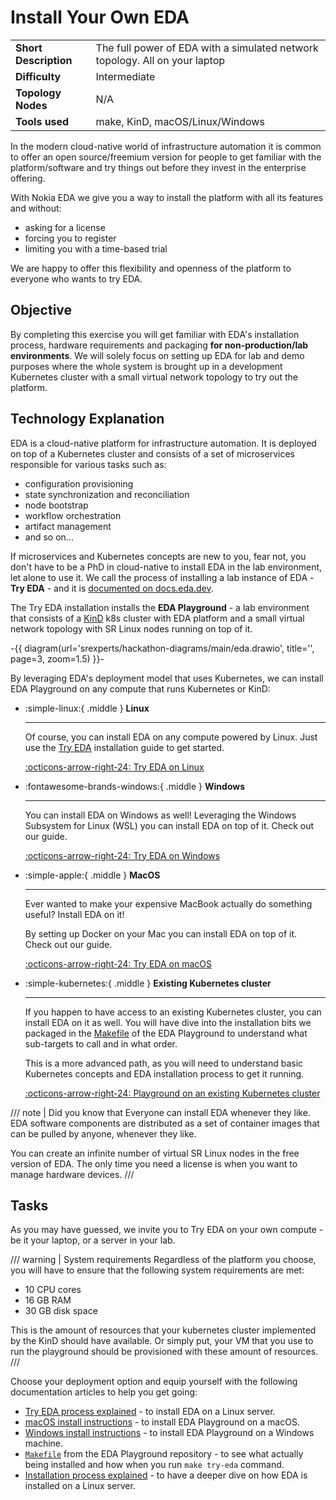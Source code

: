 # Install Your Own EDA

|                       |                                                                             |
| --------------------- | --------------------------------------------------------------------------- |
| **Short Description** | The full power of EDA with a simulated network topology. All on your laptop |
| **Difficulty**        | Intermediate                                                                |
| **Topology Nodes**    | N/A                                                                         |
| **Tools used**        | make, KinD, macOS/Linux/Windows                                             |

In the modern cloud-native world of infrastructure automation it is common to offer an open source/freemium version for people to get familiar with the platform/software and try things out before they invest in the enterprise offering.

With Nokia EDA we give you a way to install the platform with all its features and without:

- asking for a license
- forcing you to register
- limiting you with a time-based trial

We are happy to offer this flexibility and openness of the platform to everyone who wants to try EDA.

## Objective

By completing this exercise you will get familiar with EDA's installation process, hardware requirements and packaging **for non-production/lab environments**. We will solely focus on setting up EDA for lab and demo purposes where the whole system is brought up in a development Kubernetes cluster with a small virtual network topology to try out the platform.

## Technology Explanation

EDA is a cloud-native platform for infrastructure automation. It is deployed on top of a Kubernetes cluster and consists of a set of microservices responsible for various tasks such as:

- configuration provisioning
- state synchronization and reconciliation
- node bootstrap
- workflow orchestration
- artifact management
- and so on...

If microservices and Kubernetes concepts are new to you, fear not, you don't have to be a PhD in cloud-native to install EDA in the lab environment, let alone to use it.
We call the process of installing a lab instance of EDA - **Try EDA** - and it is [documented on docs.eda.dev](https://docs.eda.dev/getting-started/try-eda/).

The Try EDA installation installs the **EDA Playground** - a lab environment that consists of a [KinD](https://kind.sigs.k8s.io/) k8s cluster with EDA platform and a small virtual network topology with SR Linux nodes running on top of it.

-{{ diagram(url='srexperts/hackathon-diagrams/main/eda.drawio', title='', page=3, zoom=1.5) }}-

By leveraging EDA's deployment model that uses Kubernetes, we can install EDA Playground on any compute that runs Kubernetes or KinD:

<div class="grid cards" markdown>

- :simple-linux:{ .middle } **Linux**

    ---

    Of course, you can install EDA on any compute powered by Linux. Just use the [Try EDA](https://docs.eda.dev/getting-started/try-eda/) installation guide to get started.

    [:octicons-arrow-right-24: Try EDA on Linux](https://docs.eda.dev/getting-started/try-eda/)

- :fontawesome-brands-windows:{ .middle } **Windows**

    ---

    You can install EDA on Windows as well! Leveraging the Windows Subsystem for Linux (WSL) you can install EDA on top of it. Check out our guide.

    [:octicons-arrow-right-24: Try EDA on Windows](https://docs.eda.dev/software-install/non-production/wsl/)

- :simple-apple:{ .middle } **MacOS**

    ---

    Ever wanted to make your expensive MacBook actually do something useful? Install EDA on it!

    By setting up Docker on your Mac you can install EDA on top of it. Check out our guide.

    [:octicons-arrow-right-24: Try EDA on macOS](https://docs.eda.dev/software-install/non-production/macos/)

- :simple-kubernetes:{ .middle } **Existing Kubernetes cluster**

    ---

    If you happen to have access to an existing Kubernetes cluster, you can install EDA on it as well. You will have dive into the installation bits we packaged in the [Makefile](https://github.com/nokia-eda/playground/blob/main/Makefile) of the EDA Playground to understand what sub-targets to call and in what order.

    This is a more advanced path, as you will need to understand basic Kubernetes concepts and EDA installation process to get it running.

    [:octicons-arrow-right-24: Playground on an existing Kubernetes cluster](https://docs.eda.dev/software-install/non-production/on-prem-cluster/)

</div>

/// note | Did you know that
Everyone can install EDA whenever they like. EDA software components are distributed as a set of container images that can be pulled by anyone, whenever they like.

You can create an infinite number of virtual SR Linux nodes in the free version of EDA. The only time you need a license is when you want to manage hardware devices.
///

## Tasks

As you may have guessed, we invite you to Try EDA on your own compute - be it your laptop, or a server in your lab.

/// warning | System requirements
Regardless of the platform you choose, you will have to ensure that the following system requirements are met:

- 10 CPU cores
- 16 GB RAM
- 30 GB disk space

This is the amount of resources that your kubernetes cluster implemented by the KinD should have available. Or simply put, your VM that you use to run the playground should be provisioned with these amount of resources.
///

Choose your deployment option and equip yourself with the following documentation articles to help you get going:

- [Try EDA process explained](https://docs.eda.dev/getting-started/try-eda/) - to install EDA on a Linux server.
- [macOS install instructions](https://docs.eda.dev/software-install/non-production/macos/) - to install EDA Playground on a macOS.
- [Windows install instructions](https://docs.eda.dev/software-install/non-production/wsl/) - to install EDA Playground on a Windows machine.
- [`Makefile`](https://github.com/nokia-eda/playground/blob/main/Makefile) from the EDA Playground repository - to see what actually being installed and how when you run `make try-eda` command.
- [Installation process explained](https://docs.eda.dev/getting-started/installation-process/) - to have a deeper dive on how EDA is installed on a Linux server.

<script type="text/javascript" src="https://viewer.diagrams.net/js/viewer-static.min.js" async></script>
